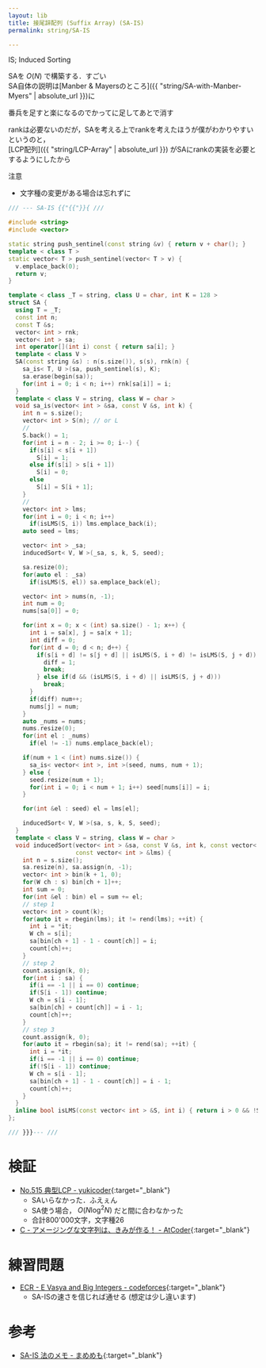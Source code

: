 ```yaml
---
layout: lib
title: 接尾辞配列 (Suffix Array) (SA-IS)
permalink: string/SA-IS

---
```



IS; Induced Sorting

SAを $O(N)$ で構築する．すごい  
SA自体の説明は[Manber & Mayersのところ]({{ "string/SA-with-Manber-Myers" | absolute_url }})に

番兵を足すと楽になるのでかってに足してあとで消す

rankは必要ないのだが，SAを考える上でrankを考えたほうが僕がわかりやすいというのと，  
[LCP配列]({{ "string/LCP-Array" | absolute_url }}) がSAにrankの実装を必要とするようにしたから

注意

* 文字種の変更がある場合は忘れずに


```cpp
/// --- SA-IS {{"{{"}}{ ///

#include <string>
#include <vector>

static string push_sentinel(const string &v) { return v + char(); }
template < class T >
static vector< T > push_sentinel(vector< T > v) {
  v.emplace_back(0);
  return v;
}

template < class _T = string, class U = char, int K = 128 >
struct SA {
  using T = _T;
  const int n;
  const T &s;
  vector< int > rnk;
  vector< int > sa;
  int operator[](int i) const { return sa[i]; }
  template < class V >
  SA(const string &s) : n(s.size()), s(s), rnk(n) {
    sa_is< T, U >(sa, push_sentinel(s), K);
    sa.erase(begin(sa));
    for(int i = 0; i < n; i++) rnk[sa[i]] = i;
  }
  template < class V = string, class W = char >
  void sa_is(vector< int > &sa, const V &s, int k) {
    int n = s.size();
    vector< int > S(n); // or L
    //
    S.back() = 1;
    for(int i = n - 2; i >= 0; i--) {
      if(s[i] < s[i + 1])
        S[i] = 1;
      else if(s[i] > s[i + 1])
        S[i] = 0;
      else
        S[i] = S[i + 1];
    }
    //
    vector< int > lms;
    for(int i = 0; i < n; i++)
      if(isLMS(S, i)) lms.emplace_back(i);
    auto seed = lms;

    vector< int > _sa;
    inducedSort< V, W >(_sa, s, k, S, seed);

    sa.resize(0);
    for(auto el : _sa)
      if(isLMS(S, el)) sa.emplace_back(el);

    vector< int > nums(n, -1);
    int num = 0;
    nums[sa[0]] = 0;

    for(int x = 0; x < (int) sa.size() - 1; x++) {
      int i = sa[x], j = sa[x + 1];
      int diff = 0;
      for(int d = 0; d < n; d++) {
        if(s[i + d] != s[j + d] || isLMS(S, i + d) != isLMS(S, j + d)) {
          diff = 1;
          break;
        } else if(d && (isLMS(S, i + d) || isLMS(S, j + d)))
          break;
      }
      if(diff) num++;
      nums[j] = num;
    }
    auto _nums = nums;
    nums.resize(0);
    for(int el : _nums)
      if(el != -1) nums.emplace_back(el);

    if(num + 1 < (int) nums.size()) {
      sa_is< vector< int >, int >(seed, nums, num + 1);
    } else {
      seed.resize(num + 1);
      for(int i = 0; i < num + 1; i++) seed[nums[i]] = i;
    }

    for(int &el : seed) el = lms[el];

    inducedSort< V, W >(sa, s, k, S, seed);
  }
  template < class V = string, class W = char >
  void inducedSort(vector< int > &sa, const V &s, int k, const vector< int > &S,
                   const vector< int > &lms) {
    int n = s.size();
    sa.resize(n), sa.assign(n, -1);
    vector< int > bin(k + 1, 0);
    for(W ch : s) bin[ch + 1]++;
    int sum = 0;
    for(int &el : bin) el = sum += el;
    // step 1
    vector< int > count(k);
    for(auto it = rbegin(lms); it != rend(lms); ++it) {
      int i = *it;
      W ch = s[i];
      sa[bin[ch + 1] - 1 - count[ch]] = i;
      count[ch]++;
    }
    // step 2
    count.assign(k, 0);
    for(int i : sa) {
      if(i == -1 || i == 0) continue;
      if(S[i - 1]) continue;
      W ch = s[i - 1];
      sa[bin[ch] + count[ch]] = i - 1;
      count[ch]++;
    }
    // step 3
    count.assign(k, 0);
    for(auto it = rbegin(sa); it != rend(sa); ++it) {
      int i = *it;
      if(i == -1 || i == 0) continue;
      if(!S[i - 1]) continue;
      W ch = s[i - 1];
      sa[bin[ch + 1] - 1 - count[ch]] = i - 1;
      count[ch]++;
    }
  }
  inline bool isLMS(const vector< int > &S, int i) { return i > 0 && !S[i - 1] && S[i]; }
};

/// }}}--- ///
```


# 検証

* [No.515 典型LCP - yukicoder](https://yukicoder.me/submissions/281621){:target="_blank"}<!--_-->
  * SAいらなかった．ふえぇん
  * SA使う場合， $O(N \log^2 N)$ だと間に合わなかった
  * 合計800'000文字，文字種26
* [C - アメージングな文字列は、きみが作る！ - AtCoder](https://beta.atcoder.jp/contests/discovery2016-qual/submissions/3123557){:target="_blank"}<!--_-->

# 練習問題

* [ECR - E Vasya and Big Integers - codeforces](https://codeforces.com/contest/1051/problem/E){:target="_blank"}<!--_-->
  * SA-ISの速さを信じれば通せる (想定は少し違います)

# 参考

* [SA-IS 法のメモ - まめめも](http://d.hatena.ne.jp/ku-ma-me/20180130/p1){:target="_blank"}<!--_-->

